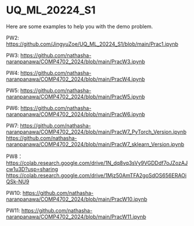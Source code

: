 # UQ_ML_20224_S1
Here are some examples to help you with the demo problem.

PW2: https://github.com/JingyuZoe/UQ_ML_20224_S1/blob/main/Prac1.ipynb

PW3: https://github.com/nathasha-naranpanawa/COMP4702_2024/blob/main/PracW3.ipynb

PW4: https://github.com/nathasha-naranpanawa/COMP4702_2024/blob/main/PracW4.ipynb

PW5: https://github.com/nathasha-naranpanawa/COMP4702_2024/blob/main/PracW5.ipynb

PW6: https://github.com/nathasha-naranpanawa/COMP4702_2024/blob/main/PracW6.ipynb

PW7: https://github.com/nathasha-naranpanawa/COMP4702_2024/blob/main/PracW7_PyTorch_Version.ipynb
    https://github.com/nathasha-naranpanawa/COMP4702_2024/blob/main/PracW7_sklearn_Version.ipynb

PW8：https://colab.research.google.com/drive/1N_dq8vq3sVy9VGDDdf7oJZozAJcw1u3D?usp=sharing
     https://colab.research.google.com/drive/1Mjz50AmTFA2goSdOS656ERAOiQSk-NU9

PW10: https://github.com/nathasha-naranpanawa/COMP4702_2024/blob/main/PracW10.ipynb

PW11: https://github.com/nathasha-naranpanawa/COMP4702_2024/blob/main/PracW11.ipynb
